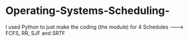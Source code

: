 # Operating-Systems-Scheduling-
I used Python to just make the coding (the module) for 4 Schedules ---> FCFS, RR, SJF and SRTF
